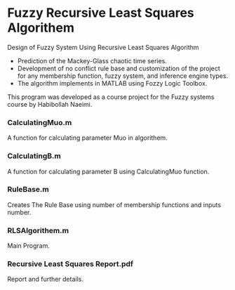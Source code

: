 # Fuzzy Recursive Least Squares Algorithem
 Design of Fuzzy System Using Recursive Least Squares Algorithm
- Prediction of the Mackey-Glass chaotic time series.
- Development of no conflict rule base and customization of the project for any membership function,
fuzzy system, and inference engine types.
- The algorithm implements in MATLAB using Fozzy Logic Toolbox.

This program was developed as a course project for the Fuzzy systems course by Habibollah Naeimi.

### CalculatingMuo.m
A function for calculating parameter Muo in algorithem.

### CalculatingB.m
A function for calculating parameter B using CalculatingMuo function.

### RuleBase.m
Creates The Rule Base using number of membership functions and inputs number.

### RLSAlgorithem.m
Main Program.

### Recursive Least Squares Report.pdf
Report and further details.
